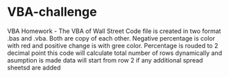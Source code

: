 # VBA-challenge
VBA Homework - The VBA of Wall Street
Code file is created in two format .bas and .vba. Both are copy of each other.
Negative percentage is color with red and positive change is with gree color.
Percentage is rouded to 2 decimal point
this code will calculate total number of rows dynamically and asumption is made data will start from row 2 if any additional spread sheetsd are added

